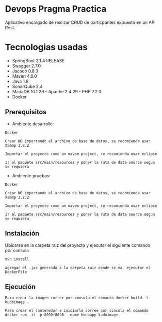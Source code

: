 # Devops Pragma Practica
Aplicativo encargado de realizar CRUD de particpantes expuesto en un API Rest.

# Tecnologias usadas
* SpringBoot 2.1.4.RELEASE
* Swagger 2.7.0
* Jacoco 0.8.3
* Maven 4.0.0
* Java 1.8
* SonarQube 2.4
* MariaDB 10.1.29 - Apache 2.4.29 - PHP 7.2.0
* Docker


## Prerequisitos
* Ambiente desarrollo:
```
Docker 
```
```
Crear DB importando el archivo de base de datos, se recomienda usar Xammp 3.2.2
```
```
Importar el proyecto como un maven project, se recomienda usar eclipse
```
```
Ir al paquete src/main/resources y poner la ruta de data source segun se requiera
```
* Ambiente pruebas:
```
Docker 
```
```
Crear DB importando el archivo de base de datos, se recomienda usar Xammp 3.2.2
```
```
Importar el proyecto como un maven project, se recomienda usar eclipse
```
```
Ir al paquete src/main/resources y poner la ruta de data source segun se requiera
```

## Instalación
Ubicarse en la carpeta raiz del proyecto y ejecutar el siguiente comando por consola
```
mvn install
```
```
agregar el .jar generado a la carpeta raiz donde se va  ejecutar el DockerFile
```
## Ejecución

```
Para crear la imagen correr por consola el comando docker build -t kudoimage .
```
```
Para crear el contenedor e iniciarlo corree por consola el comando docker run -it -p 8090:8090 --name kudoapp kudoimage
```